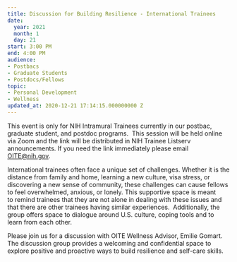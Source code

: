 ```yaml
---
title: Discussion for Building Resilience - International Trainees
date:
  year: 2021
  month: 1
  day: 21
start: 3:00 PM
end: 4:00 PM
audience:
- Postbacs
- Graduate Students
- Postdocs/Fellows
topic:
- Personal Development
- Wellness
updated_at: 2020-12-21 17:14:15.000000000 Z
---
```

<span>This event is only for NIH Intramural
Trainees currently in our postbac, graduate student, and postdoc
programs.  This session will be held online via Zoom and the link will
be distributed in NIH Trainee Listserv announcements. If you need the
link immediately please email OITE@nih.gov. </span>

<span>International trainees often face a
unique set of challenges. Whether it is the distance from family and
home, learning a new culture, visa stress, or discovering a new sense of
community, these challenges can cause fellows to feel overwhelmed,
anxious, or lonely. This supportive space is meant to remind trainees
that they are not alone in dealing with these issues and that there
are other trainees having similar experiences.  Additionally, the
group offers space to dialogue around U.S. culture, coping tools and to
learn from each other. </span>

<span>Please join us for a discussion with OITE
Wellness Advisor, Emilie Gomart. The discussion group provides a
welcoming and confidential space to explore positive and proactive ways
to build resilience and self-care skills.</span>
